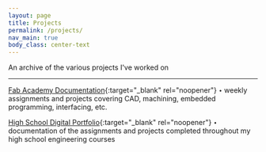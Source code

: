 ```yaml
---
layout: page
title: Projects
permalink: /projects/
nav_main: true
body_class: center-text
---
```


An archive of the various projects I've worked on 

---
[Fab Academy Documentation](https://fabacademy.org/2025/labs/charlotte/students/kathryn-wu/about/){:target="_blank" rel="noopener"} `∙` weekly assignments and projects covering CAD, machining, embedded programming, interfacing, etc.

[High School Digital Portfolio](https://sites.google.com/charlottelatin.org/kathryn-wu/home){:target="_blank" rel="noopener"} `∙` documentation of the assignments and projects completed throughout my high school engineering courses

